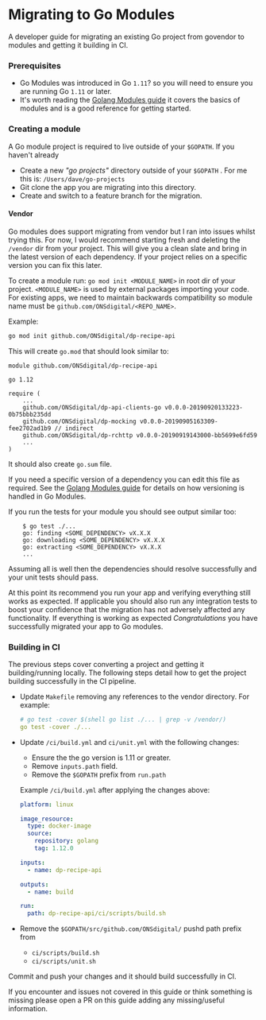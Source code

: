 Migrating to Go Modules
=======================

A developer guide for migrating an existing Go project from govendor to modules and getting it building in CI.

### Prerequisites
- Go Modules was introduced in Go `1.11`? so you will need to ensure you are running Go `1.11` or later.
- It's worth reading the [Golang Modules guide](https://blog.golang.org/using-go-modules) it covers the 
basics of modules and is a good reference for getting started.

### Creating a module

A Go module project is required to live outside of your `$GOPATH`. If you haven't already 
- Create a new _"go projects"_ directory outside of your `$GOPATH` . For me this is: `/Users/dave/go-projects`
- Git clone the app you are migrating into this directory.
- Create and switch to a feature branch for the migration.

#### Vendor
Go modules does support migrating from vendor but I ran into issues whilst trying this. For now, I would recommend
 starting fresh and deleting the `/vendor` dir from your project. This will give you a clean slate and bring in the
  latest version of each dependency. If your project relies on a specific version you can fix this later.

To create a module run: `go mod init <MODULE_NAME>` in root dir of your project. `<MODULE_NAME>` is used by external
 packages importing your code. For existing apps, we need to maintain backwards compatibility so module name must be
  `github.com/ONSdigital/<REPO_NAME>`.

Example:
```bash
go mod init github.com/ONSdigital/dp-recipe-api
``` 
This will create `go.mod` that should look similar to:
```
module github.com/ONSdigital/dp-recipe-api

go 1.12

require (
    ...
    github.com/ONSdigital/dp-api-clients-go v0.0.0-20190920133223-0b75bbb235dd
    github.com/ONSdigital/dp-mocking v0.0.0-20190905163309-fee2702ad1b9 // indirect
    github.com/ONSdigital/dp-rchttp v0.0.0-20190919143000-bb5699e6fd59
    ... 
)
```
It should also create `go.sum` file.

If you need a specific version of a dependency you can edit this file as required. See the 
[Golang Modules guide](https://blog.golang.org/using-go-modules) for details on how versioning is handled in Go Modules.

If you run the tests for your module you should see output similar too:
```
    $ go test ./...
    go: finding <SOME_DEPENDENCY> vX.X.X
    go: downloading <SOME_DEPENDENCY> vX.X.X
    go: extracting <SOME_DEPENDENCY> vX.X.X
    ...
```
Assuming all is well then the dependencies should resolve successfully and your unit tests should pass.

At this point its recommend you run your app and verifying everything still works as expected. If applicable you
 should also run any integration tests to boost your confidence that the migration has not adversely affected any
  functionality. If everything is working as expected *Congratulations* you have successfully migrated your app to
   Go modules.
   
### Building in CI
The previous steps cover converting a project and getting it building/running locally. The following steps detail how
 to get the project building successfully in the CI pipeline.

- Update `Makefile` removing any references to the vendor directory. For example:
    ```yaml
    # go test -cover $(shell go list ./... | grep -v /vendor/)
    go test -cover ./...
    ```
- Update `/ci/build.yml` and `ci/unit.yml` with the following changes:
    - Ensure the the go version is 1.11 or greater.
    - Remove `inputs.path` field.
    - Remove the `$GOPATH` prefix from `run.path`
   
   Example `/ci/build.yml` after applying the changes above:
    ```yaml
    platform: linux
    
    image_resource:
      type: docker-image
      source:
        repository: golang
        tag: 1.12.0
    
    inputs:
      - name: dp-recipe-api 

    outputs:
      - name: build
    
    run:
      path: dp-recipe-api/ci/scripts/build.sh
    ```
- Remove the `$GOPATH/src/github.com/ONSdigital/` pushd path prefix from
    - `ci/scripts/build.sh`
    - `ci/scripts/unit.sh`

Commit and push your changes and it should build successfully in CI.

If you encounter and issues not covered in this guide or think something is missing please open a PR on this guide
 adding any missing/useful information.
